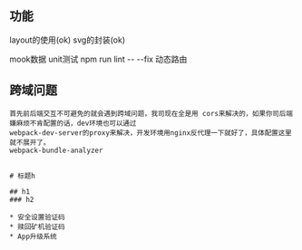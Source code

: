 ## 功能
layout的使用(ok)
svg的封装(ok)

mook数据
unit测试
npm run lint -- --fix
动态路由

## 跨域问题
```
首先前后端交互不可避免的就会遇到跨域问题，我司现在全是用 cors来解决的，如果你司后端嫌麻烦不肯配置的话，dev环境也可以通过
webpack-dev-server的proxy来解决，开发环境用nginx反代理一下就好了，具体配置这里就不展开了。
webpack-bundle-analyzer 


# 标题h

## h1
### h2

* 安全设置验证码
* 赎回矿机验证码
* App升级系统



